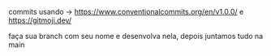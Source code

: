 commits usando -> https://www.conventionalcommits.org/en/v1.0.0/ 
e https://gitmoji.dev/

faça sua branch com seu nome e desenvolva nela, depois juntamos tudo na main